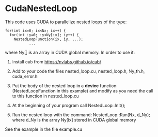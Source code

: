 CudaNestedLoop
==============

This code uses CUDA to parallelize nested loops of the type:

```
for(int ix=0; ix<Nx; ix++) {
  for(int iy=0; iy<Ny[ix]; iy++) {
    NestedLoopFunction(ix, iy, ...);
	       ...
```

where Ny[] is an array in CUDA global memory.
In order to use it:

1) Install cub from https://nvlabs.github.io/cub/

2) Add to your code the files nested_loop.cu, nested_loop.h, Ny_th.h,
   cuda_error.h

3) Put the body of the nested loop in a __device__ function
   (NestedLoopFunction in this example) and modify as you need the call to
   this function in nested_loop.cu

4) At the beginning of your program call
   NestedLoop::Init();

5) Run the nested loop with the command:
   NestedLoop::Run(Nx, d_Ny);
   where d_Ny is the array Ny[ix] stored in CUDA global memory 

See the example in the file example.cu

